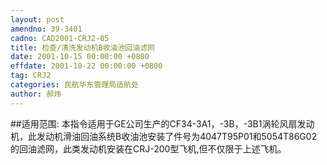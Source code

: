 ```yaml
---
layout: post
amendno: 39-3401
cadno: CAD2001-CRJ2-05
title: 检查/清洗发动机B收油池回油滤网
date: 2001-10-15 00:00:00 +0800
effdate: 2001-10-22 00:00:00 +0800
tag: CRJ2
categories: 民航华东管理局适航处
author: 郝炜
---
```


##适用范围:
本指令适用于GE公司生产的CF34-3A1，-3B，-3B1涡轮风扇发动机，此发动机滑油回油系统B收油池安装了件号为4047T95P01和5054T86G02的回油滤网，此类发动机安装在CRJ-200型飞机,但不仅限于上述飞机。

